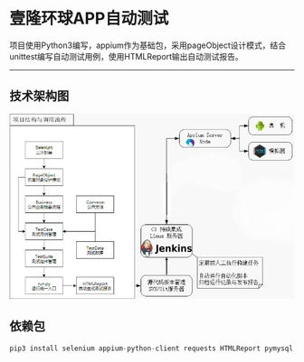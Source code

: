 壹隆环球APP自动测试
===========================
项目使用Python3编写，appium作为基础包，采用pageObject设计模式，结合unittest编写自动测试用例，使用HTMLReport输出自动测试报告。
___

## 技术架构图
![](/readme/app自动化项目架构.jpg "app自动化项目架构图")

## 依赖包
```python
pip3 install selenium appium-python-client requests HTMLReport pymysql sshtunnel bs4 requests_toolbelt faker lxml pymssql
```
